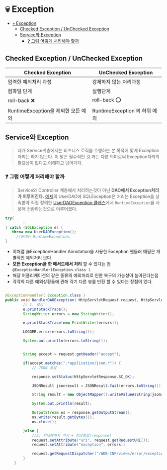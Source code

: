 # 💀 Exception

<!-- @import "[TOC]" {cmd="toc" depthFrom=1 depthTo=6 orderedList=false} -->
<!-- code_chunk_output -->

* [💀 Exception](#exception)
	* [Checked Exception / UnChecked Exception](#checked-exception-unchecked-exception)
	* [Service와 Exception](#service와-exception)
		* [❓ 그럼 어떻게 처리해야 할까](#그럼-어떻게-처리해야-할까)

<!-- /code_chunk_output -->


## Checked Exception / UnChecked Exception

|Checked Exception   | UnChecked Exception  |
|---|---|
| 엄격한 예외처리 과정   | 강제하지 않는 처리과정  |
|컴파일 단계|실행단계|
|roll-back ❌| roll-back ⭕|
|RuntimeException을 제외한 모든 예외|RuntimeException 의 하위 예외|


## Service와 Exception
> 대개 Service계층에서는 비즈니스 로직을 수행하는 본 목적에 맞게 Exception처리는 하지 않는다.
이 말은 필수적인 것 과는 다른 의미로써 Exception처리의 필요성이 없다고 이해하고 넘어가자.

### ❓ 그럼 어떻게 처리해야 할까
> Service와 Controller 계층에서 처리하는것이 아닌 **DAO에서 Exception처리가 이루어진다.**
[예제](https://github.com/jihunhong/mysite2/blob/master/src/main/java/com/cafe24/mysite/repository/UserDao.java)의 UserDAO에 SQLException은 처리는 Exception을 상속받아 직접 정의한 [UserDAOException 클래스](https://github.com/jihunhong/mysite2/blob/master/src/main/java/com/cafe24/mysite/exception/UserDAOException.java)에서 `RuntimeException`을 사용해 전환하는것으로 이루어졌다.

```java
try{
		~
} catch (SQLException e) {
   throw new UserDAOException();
	 //원래는 RuntimeException.
}
```
- 이처럼 @ExceptionHandler Annotation을 사용한 Exception 핸들러 매핑은 개별적인 예외처리 보다
- **모든 Exception을 한 메서드에서 처리** 할 수 있다는 점 `@ExceptionHandler(Exception.class )`
- 해당 어플리케이션의 같은 종류의 예외처리로 인한 복구의 가능성이 높아진다는점
- 각각의 다른 예외상황들에 관해 각기 다른 뷰를 반환 할 수 있다는 장점이 있다.

```Java

@ExceptionHandler( Exception.class )
public void HandlerDAOException( HttpServletRequest request, HttpServletResponse response, Exception e) throws Exception {\
		// 1. 로깅
		e.printStackTrace();
		StringWriter errors = new StringWriter();

		e.printStackTrace(new PrintWriter(errors));

		LOGGER.error(errors.toString());

		System.out.println(errors.toString());


		String accept = request.getHeader("accept");

		if(accept.matches(".*application/json.*")) {
			// JSON 응답

			response.setStatus(HttpServletResponse.SC_OK);

			JSONResult jsonresult = JSONResult.fail(errors.toString());

			String result = new ObjectMapper().writeValueAsString(jsonresult);

			System.out.println(result);

			OutputStream os = response.getOutputStream();
			os.write(result.getBytes());
			os.close();

		}else {
			//2. 안내페이지 가기 + 정상종료(response)
			request.setAttribute("uri", request.getRequestURI());
			request.setAttribute("exception", errors);

			request.getRequestDispatcher("/WEB-INF/views/error/exception.jsp").forward(request, response);
		}
	}
```
